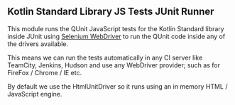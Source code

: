 ## Kotlin Standard Library JS Tests JUnit Runner

This module runs the QUnit JavaScript tests for the Kotlin Standard library inside JUnit using [Selenium WebDriver](http://seleniumhq.org/projects/webdriver/) to run the QUnit code inside any of the drivers available.

This means we can run the tests automatically in any CI server like TeamCity, Jenkins, Hudson and use any WebDriver provider; such as for FireFox / Chrome / IE etc.

By default we use the HtmlUnitDriver so it runs using an in memory HTML / JavaScript engine.
